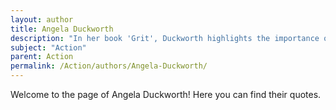 ```yaml
---
layout: author
title: Angela Duckworth
description: "In her book 'Grit', Duckworth highlights the importance of perseverance and action in achieving long-term goals."
subject: "Action"
parent: Action
permalink: /Action/authors/Angela-Duckworth/
---
```


Welcome to the page of Angela Duckworth! Here you can find their quotes.
